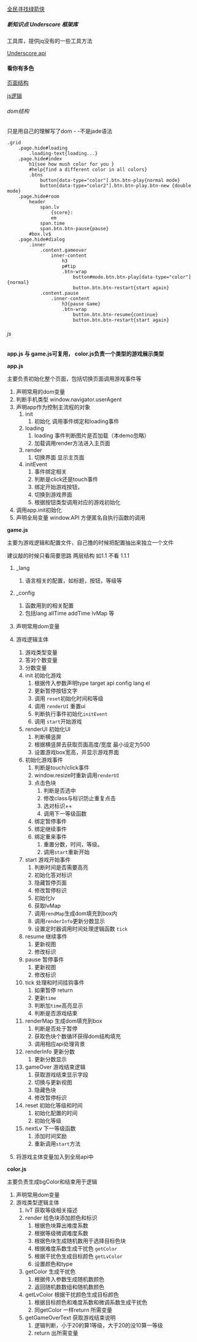 [全民寻找绿箭侠](http://www.imooc.com/video/3274)

##### 新知识点 Underscore 框架库
工具库，提供jq没有的一些工具方法

[Underscore api](http://www.css88.com/doc/underscore/)

#### 看你有多色

[页面结构](#dom)

[js逻辑](#js)



<h6 id="dom">dom结构</h6>

只是用自己的理解写了dom - -不是jade语法

	.grid
		.page.hide#loading
			.loading-text{loading...}
		.page.hide#index
			h1{see how mush color for you }
			#help{find a different color in all colors}
			.btns
				button[data-type="color"].btn.btn-play{normal mode}
				button[data-type="color2"].btn.btn-play.btn-new {double mode}
		.page.hide#room
			header
				span.lv
					{score}:
					em
				span.time
				span.btn.btn-pause{pause}
			#box.lv$
		.page.hide#dialog
			.inner
				.content.gameover
					inner-content
						h3
						p#tip
						.btn-wrap
							button#mode.btn.btn-play[data-type="color"]{normal}
							button.btn.btn-restart{start again}
				.content.pause
					.inner-content
						h3{pause Game}
						.btn-wrap
							button.btn.btn-resume{continue}
							button.btn.btn-restart{start again}


<h6 id="js">js</h6>

__app.js 与 game.js可复用， color.js负责一个类型的游戏展示类型__

__app.js__

主要负责初始化整个页面，包括切换页面调用游戏事件等

1. 声明常用的dom变量
2. 判断手机类型 window.navigator.userAgent
3. 声明app作为控制主流程的对象
	1. init 
	   1. 初始化 调用事件绑定和loading事件
	2. loading 
	   1. loading 事件判断图片是否加载（本demo忽略）
	   2. 加载调用render方法进入主页面
	3. render
	   1. 切换界面 显示主页面
	4. initEvent
	   1. 事件绑定相关
	   2. 判断是click还是touch事件
	   3. 绑定开始游戏按钮，
	     1. 切换到游戏界面
	     2. 根据按钮类型调用对应的游戏初始化
4. 调用app.init初始化
5. 声明全局变量 window.API 方便匿名自执行函数的调用

__game.js__

主要为游戏逻辑和配置文件，自己撸的时候把配置抽出来独立一个文件

建议敲的时候只看简要思路 两层结构 如1.1 不看 1.1.1

1. _lang 
	1. 语言相关的配置，如标题，按钮，等级等

2. _config
	1. 函数用到的相关配置
	2. 包括lang allTime addTime lvMap 等

3. 声明常用dom变量
4. 游戏逻辑主体
    1. 游戏类型变量
    2. 答对个数变量
    3. 分数变量
    4. init 初始化游戏
    	1. 根据传入参数声明type target api config lang el
    	2. 更新暂停按钮文字
    	3. 调用 `reset`初始化时间和等级
    	4. 调用 `renderUI` 重置ui
    	5. 判断执行事件初始化`initEvent`
    	6. 调用 `start`开始游戏
    5. renderUI 初始化UI
    	1. 判断横竖屏
    	2. 根据横竖屏去获取页面高度/宽度 最小设定为500
    	3. 设置游戏box宽高，并显示游戏界面
   	6. 初始化游戏事件
   	    1. 判断是touch/click事件
   	    2. window.resize时重新调用`renderUI`
   	    3. 点击色块
   	    	1. 判断是否选中
   	    	2. 修改class与标识防止重复点击
   	    	3. 选对标识++
   	    	4. 调用下一等级函数
   	    4. 绑定暂停事件
   	    5. 绑定继续事件
   	    6. 绑定重来事件
   	    	1. 重置分数，时间，等级。
   	    	2. 调用`start`重新开始
	7. start 游戏开始事件
		1. 判断时间是否需要高亮
		2. 初始化答对标识
		3. 隐藏暂停页面
		4. 修改暂停标识
		5. 初始化lv
		6. 获取lvMap
		8. 调用`rendMap`生成dom填充到box内
		9. 调用`renderInfo`更新分数显示
		10. 设置定时器调用时间处理逻辑函数 `tick`
	8. resume 继续事件
		1. 更新视图
		2. 修改标识
	9. pause 暂停事件
		1. 更新视图
		2. 修改标识
	10. tick 处理和时间挂钩事件
		1. 如果暂停 return
		2. 更新`time`
		3. 判断加`time`高亮显示
		4. 判断是否游戏结束
	11. renderMap 生成dom填充到box
		1. 判断是否处于暂停
		2. 获取色块个数循环获得dom结构填充
		3. 调用相应api处理背景
	12. renderInfo 更新分数
		1. 更新分数显示
	13. gameOver 游戏结束逻辑
		1. 获取游戏结束显示字段
		2. 切换与更新视图
		3. 隐藏色块
		4. 修改暂停标识
   	14. reset 初始化等级和时间
   		1. 初始化配置的时间
   		2. 初始化等级
	15. nextLv 下一等级函数
		1. 添加时间奖励
		2. 重新调用`start`方法

5. 将游戏主体变量加入到全局api中

__color.js__

主要负责生成bgColor和结束用于逻辑

1. 声明常用dom变量
2. 游戏类型逻辑主体
	1. lvT 获取等级相关描述
	2. render 给色块添加颜色和标识
		1. 根据色块算出难度系数
		2. 根据等级微调难度系数
		3. 根据色块生成随机数用于选择目标色块
		4. 根据难度系数生成干扰色 `getColor`
		5. 根据干扰色生成目标颜色 `getLvColor`
		6. 设置颜色和type
	3. getColor 生成干扰色
		1. 根据传入参数生成随机数颜色
		2. 返回随机数数组和随机数颜色
	4. getLvColor 根据干扰颜色生成目标颜色
		1. 根据目标颜色和难度系数和微调系数生成干扰色
		2. 同getColor 一样return 所需变量
	5. getGameOverText 获取游戏结束说明
		1. 逻辑判断，小于20的算1等级，大于20的没10算一等级
		2. return 出所需变量